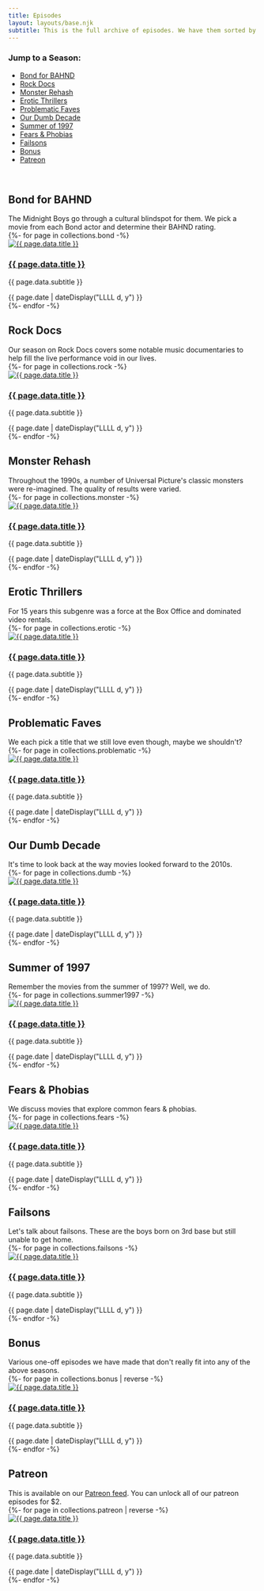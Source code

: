 ```yaml
---
title: Episodes
layout: layouts/base.njk
subtitle: This is the full archive of episodes. We have them sorted by season, but feel free to just find a movie you enjoy and start there.
---
```


<h3>Jump to a Season:</h3>
<ul class="podcasts">
	<li><a href="#bond">Bond for BAHND</a></li>
	<li><a href="#rock">Rock Docs</a></li>
	<li><a href="#monster">Monster Rehash</a></li>
	<li><a href="#erotic">Erotic Thrillers</a></li>
	<li><a href="#problematic">Problematic Faves</a></li>
	<li><a href="#dumb">Our Dumb Decade</a></li>
	<li><a href="#summer1997">Summer of 1997</a></li>
	<li><a href="#fears">Fears & Phobias</a></li>
	<li><a href="#failsons">Failsons</a></li>
	<li><a href="#bonus">Bonus</a></li>
	<li><a href="#patreon">Patreon</a></li>
</ul>
<br class="clear" />
<h2 id="bond" class="season">Bond for BAHND</h2>
The Midnight Boys go through a cultural blindspot for them. We pick a movie from each Bond actor and determine their BAHND rating.
<div class="flex-grid">
	{%- for page in collections.bond -%}
	  <div class="episode {{ page.data.paid }}">
	  	<a href="{{ page.url }}"><img src="/images/{{ page.data.image }}-thumb.jpg" alt="{{ page.data.title }}" /></a>
	  	<div>
		  	<h3><a href="{{ page.url }}">{{ page.data.title }}</a></h3>
		  	<p>{{ page.data.subtitle }}</p>
		    <span datetime="{{ page.date }}">{{ page.date | dateDisplay("LLLL d, y") }}</span>
	  </div>
	 </div>
	{%- endfor -%}
</div>
<h2 id="rock" class="season">Rock Docs</h2>
Our season on Rock Docs covers some notable music documentaries to help fill the live performance void in our lives.
<div class="flex-grid">
	{%- for page in collections.rock -%}
	  <div class="episode {{ page.data.paid }}">
	  	<a href="{{ page.url }}"><img src="/images/{{ page.data.image }}-thumb.jpg" alt="{{ page.data.title }}" /></a>
	  	<div>
		  	<h3><a href="{{ page.url }}">{{ page.data.title }}</a></h3>
		  	<p>{{ page.data.subtitle }}</p>
		    <span datetime="{{ page.date }}">{{ page.date | dateDisplay("LLLL d, y") }}</span>
	  </div>
	 </div>
	{%- endfor -%}
</div>
<h2 id="monster" class="season">Monster Rehash</h2>
Throughout the 1990s, a number of Universal Picture's classic monsters were re-imagined. The quality of results were varied.
<div class="flex-grid">
	{%- for page in collections.monster -%}
	  <div class="episode {{ page.data.paid }}">
	  	<a href="{{ page.url }}"><img src="/images/{{ page.data.image }}-thumb.jpg" alt="{{ page.data.title }}" /></a>
	  	<div>
		  	<h3><a href="{{ page.url }}">{{ page.data.title }}</a></h3>
		  	<p>{{ page.data.subtitle }}</p>
		    <span datetime="{{ page.date }}">{{ page.date | dateDisplay("LLLL d, y") }}</span>
	  </div>
	 </div>
	{%- endfor -%}
</div>
<h2 id="erotic" class="season">Erotic Thrillers</h2>
For 15 years this subgenre was a force at the Box Office and dominated video rentals.
<div class="flex-grid">
	{%- for page in collections.erotic -%}
	  <div class="episode {{ page.data.paid }}">
	  	<a href="{{ page.url }}"><img src="/images/{{ page.data.image }}-thumb.jpg" alt="{{ page.data.title }}" /></a>
	  	<div>
		  	<h3><a href="{{ page.url }}">{{ page.data.title }}</a></h3>
		  	<p>{{ page.data.subtitle }}</p>
		    <span datetime="{{ page.date }}">{{ page.date | dateDisplay("LLLL d, y") }}</span>
	  </div>
	 </div>
	{%- endfor -%}
</div>
<h2 id="problematic" class="season">Problematic Faves</h2>
We each pick a title that we still love even though, maybe we shouldn't?
<div class="flex-grid">
	{%- for page in collections.problematic -%}
	  <div class="episode">
	  	<a href="{{ page.url }}"><img src="/images/{{ page.data.image }}-thumb.jpg" alt="{{ page.data.title }}" /></a>
	  	<div>
		  	<h3><a href="{{ page.url }}">{{ page.data.title }}</a></h3>
		  	<p>{{ page.data.subtitle }}</p>
		    <span datetime="{{ page.date }}">{{ page.date | dateDisplay("LLLL d, y") }}</span>
	  </div>
	 </div>
	{%- endfor -%}
</div>

<h2 id="dumb" class="season">Our Dumb Decade</h2>
It's time to look back at the way movies looked forward to the 2010s. 
<div class="flex-grid">
	{%- for page in collections.dumb -%}
	  <div class="episode">
	  	<a href="{{ page.url }}"><img src="/images/{{ page.data.image }}-thumb.jpg" alt="{{ page.data.title }}" /></a>
	  	<div>
		  	<h3><a href="{{ page.url }}">{{ page.data.title }}</a></h3>
		  	<p>{{ page.data.subtitle }}</p>
		    <span datetime="{{ page.date }}">{{ page.date | dateDisplay("LLLL d, y") }}</span>
	  </div>
	 </div>
	{%- endfor -%}
</div>
<h2 id="summer1997" class="season">Summer of 1997</h2>
Remember the movies from the summer of 1997? Well, we do.
<div class="flex-grid">
	{%- for page in collections.summer1997 -%}
	  <div class="episode">
	  	<a href="{{ page.url }}"><img src="/images/{{ page.data.image }}-thumb.jpg" alt="{{ page.data.title }}" /></a>
	  	<div>
		  	<h3><a href="{{ page.url }}">{{ page.data.title }}</a></h3>
		  	<p>{{ page.data.subtitle }}</p>
		    <span datetime="{{ page.date }}">{{ page.date | dateDisplay("LLLL d, y") }}</span>
	  </div>
	 </div>
	{%- endfor -%}
</div>
<h2 id="fears" class="season">Fears & Phobias</h2>
We discuss movies that explore common fears & phobias.<div class="flex-grid">
	{%- for page in collections.fears -%}
	  <div class="episode">
	  	<a href="{{ page.url }}"><img src="/images/{{ page.data.image }}-thumb.jpg" alt="{{ page.data.title }}" /></a>
	  	<div>
		  	<h3><a href="{{ page.url }}">{{ page.data.title }}</a></h3>
		  	<p>{{ page.data.subtitle }}</p>
		    <span datetime="{{ page.date }}">{{ page.date | dateDisplay("LLLL d, y") }}</span>
	  </div>
	 </div>
	{%- endfor -%}
</div>
<h2 id="failsons" class="season">Failsons</h2>
Let's talk about failsons. These are the boys born on 3rd base but still unable to get home.<div class="flex-grid">
	{%- for page in collections.failsons -%}
	  <div class="episode">
	  	<a href="{{ page.url }}"><img src="/images/{{ page.data.image }}-thumb.jpg" alt="{{ page.data.title }}" /></a>
	  	<div>
		  	<h3><a href="{{ page.url }}">{{ page.data.title }}</a></h3>
		  	<p>{{ page.data.subtitle }}</p>
		    <span datetime="{{ page.date }}">{{ page.date | dateDisplay("LLLL d, y") }}</span>
	  </div>
	 </div>
	{%- endfor -%}
</div>
<h2 id="bonus" class="season">Bonus</h2>
Various one-off episodes we have made that don't really fit into any of the above seasons.
<div class="flex-grid">
	{%- for page in collections.bonus | reverse -%}
	  <div class="episode">
	  	<a href="{{ page.url }}"><img src="/images/{{ page.data.image }}-thumb.jpg" alt="{{ page.data.title }}" /></a>
	  	<div>
		  	<h3><a href="{{ page.url }}">{{ page.data.title }}</a></h3>
		  	<p>{{ page.data.subtitle }}</p>
		    <span datetime="{{ page.date }}">{{ page.date | dateDisplay("LLLL d, y") }}</span>
	  </div>
	 </div>
	{%- endfor -%}
</div>
<h2 id="patreon" class="season">Patreon</h2>
This is available on our <a href="https://patreon.com/themidnightboys/">Patreon feed</a>. You can unlock all of our patreon episodes for $2.
<div class="flex-grid">
	{%- for page in collections.patreon | reverse -%}
	  <div class="episode {{ page.data.paid }}">
	  	<a href="{{ page.url }}"><img src="/images/{{ page.data.image }}-thumb.jpg" alt="{{ page.data.title }}" /></a>
	  	<div>
		  	<h3><a href="{{ page.url }}">{{ page.data.title }}</a></h3>
		  	<p>{{ page.data.subtitle }}</p>
		    <span datetime="{{ page.date }}">{{ page.date | dateDisplay("LLLL d, y") }}</span>
	  </div>
	 </div>
	{%- endfor -%}
</div>